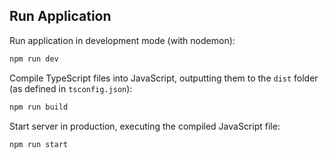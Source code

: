 ## Run Application
Run application in development mode (with nodemon):
```Bash
npm run dev
```
Compile TypeScript files into JavaScript, outputting them to the `dist` folder (as defined in `tsconfig.json`):

```Bash
npm run build
```
Start server in production, executing the compiled JavaScript file:

```Bash
npm run start
```